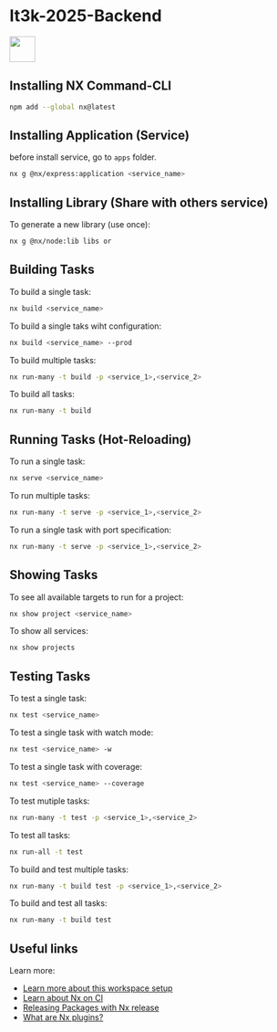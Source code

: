 # It3k-2025-Backend

<a alt="Nx logo" href="https://nx.dev" target="_blank" rel="noreferrer"><img src="https://raw.githubusercontent.com/nrwl/nx/master/images/nx-logo.png" width="45"></a>


## Installing NX Command-CLI
```sh
npm add --global nx@latest
```

## Installing Application (Service)

before install service, go to ```apps``` folder.
```sh
nx g @nx/express:application <service_name>
```

## Installing Library (Share with others service)
To generate a new library (use once):
```sh
nx g @nx/node:lib libs or
```

## Building Tasks
To build a single task:
```sh
nx build <service_name>
```
To build a single taks wiht configuration:
```sh
nx build <service_name> --prod 
```
To build multiple tasks:
```sh
nx run-many -t build -p <service_1>,<service_2>
```
To build all tasks:
```sh
nx run-many -t build
```

## Running Tasks (Hot-Reloading)

To run a single task:
```sh
nx serve <service_name>
```
To run multiple tasks:
```sh
nx run-many -t serve -p <service_1>,<service_2>
```
To run a single task with port specification:
```sh
nx run-many -t serve -p <service_1>,<service_2>
```

## Showing Tasks
To see all available targets to run for a project:
```sh
nx show project <service_name>
```
To show all services:
```sh
nx show projects
```

## Testing Tasks
To test a single task:
```sh
nx test <service_name>
```
To test a single task with watch mode:
```sh
nx test <service_name> -w
```
To test a single task with coverage:
```sh
nx test <service_name> --coverage
```
To test mutiple tasks:
```sh
nx run-many -t test -p <service_1>,<service_2>
```
To test all tasks:
```sh
nx run-all -t test
```
To build and test multiple tasks:
```sh
nx run-many -t build test -p <service_1>,<service_2>
```
To build and test all tasks:
```sh
nx run-many -t build test
```

## Useful links

Learn more:

- [Learn more about this workspace setup](https://nx.dev/nx-api/express?utm_source=nx_project&amp;utm_medium=readme&amp;utm_campaign=nx_projects)
- [Learn about Nx on CI](https://nx.dev/ci/intro/ci-with-nx?utm_source=nx_project&utm_medium=readme&utm_campaign=nx_projects)
- [Releasing Packages with Nx release](https://nx.dev/features/manage-releases?utm_source=nx_project&utm_medium=readme&utm_campaign=nx_projects)
- [What are Nx plugins?](https://nx.dev/concepts/nx-plugins?utm_source=nx_project&utm_medium=readme&utm_campaign=nx_projects)
